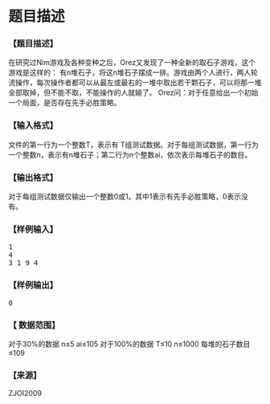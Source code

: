 # 题目描述


<h3>
【题目描述】
</h3>
<p>在研究过Nim游戏及各种变种之后，Orez又发现了一种全新的取石子游戏，这个游戏是这样的： 有n堆石子，将这n堆石子摆成一排。游戏由两个人进行，两人轮流操作，每次操作者都可以从最左或最右的一堆中取出若干颗石子，可以将那一堆全部取掉，但不能不取，不能操作的人就输了。 Orez问：对于任意给出一个初始一个局面，是否存在先手必胜策略。
<img src="/upload/image/20170427/20170427150659_88254.png" alt=""/> 
</p>
<h3>
【输入格式】
</h3>
<p>文件的第一行为一个整数T，表示有 T组测试数据。对于每组测试数据，第一行为一个整数n，表示有n堆石子；第二行为n个整数ai，依次表示每堆石子的数目。
<img src="/upload/image/20170427/20170427150710_62212.png" alt=""/> 
</p>
<h3>
【输出格式】
</h3>
<p>对于每组测试数据仅输出一个整数0或1。其中1表示有先手必胜策略，0表示没有。
<img src="/upload/image/20170427/20170427150724_85752.png" alt=""/> 
</p>
<h3>
【样例输入】
</h3>
<pre>1
4
3 1 9 4
</pre>
<h3>
【样例输出】
</h3>
<pre>0
</pre>
<h3>
【 数据范围】
</h3>
<p>对于30%的数据 n≤5 ai≤105
对于100%的数据 T≤10 n≤1000 每堆的石子数目≤109
<img src="/upload/image/20170427/20170427150841_88886.png" alt=""/> 
</p>
<h3>
【来源】
</h3>
<p>
ZJOI2009
</p>
